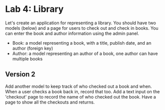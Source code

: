 
# Lab 4: Library

Let's create an application for representing a library. You should have two models (below) and a page for users to check out and check in books. You can enter the book and author information using the admin panel.

- Book: a model representing a book, with a title, publish date, and an author (foreign key)
- Author: a model representing an author of a book, one author can have multiple books


## Version 2

Add another model to keep track of who checked out a book and when. When a user checks a book back in, record that too. Add a text input on the 'checkout' page to record the name of who checked out the book. Have a page to show all the checkouts and returns.